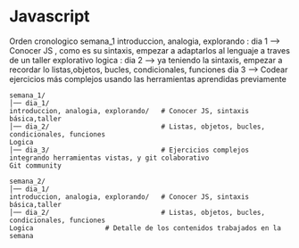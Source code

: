 # Javascript



Orden cronologico
semana_1
introduccion, analogia, explorando : dia 1 --> Conocer JS , como es su sintaxis, empezar a adaptarlos al lenguaje a traves de un taller explorativo
logica : dia 2 --> ya teniendo la sintaxis, empezar a recordar lo listas,objetos, bucles, condicionales, funciones
dia 3 --> Codear ejercicios más complejos usando las herramientas aprendidas previamente
```
semana_1/
│── dia_1/
introduccion, analogia, explorando/   # Conocer JS, sintaxis básica,taller 
│── dia_2/                            # Listas, objetos, bucles, condicionales, funciones
Logica
│── dia_3/                            # Ejercicios complejos integrando herramientas vistas, y git colaborativo
Git community

semana_2/
│── dia_1/
introduccion, analogia, explorando/   # Conocer JS, sintaxis básica,taller 
│── dia_2/                            # Listas, objetos, bucles, condicionales, funciones
Logica                  # Detalle de los contenidos trabajados en la semana
```